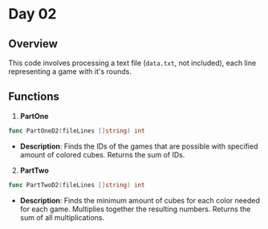 # Day 02

## Overview

This code involves processing a text file (`data.txt`, not included), each line representing a game with it's rounds.

## Functions

1. **PartOne**

```go
func PartOneD2(fileLines []string) int
```

- **Description**: Finds the IDs of the games that are possible with specified amount of colored cubes. Returns the sum of IDs.

2. **PartTwo**

```go
func PartTwoD2(fileLines []string) int
```

- **Description**: Finds the minimum amount of cubes for each color needed for each game. Multiplies together the resulting numbers. Returns the sum of all multiplications.
